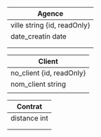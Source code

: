 |  Agence |  
|---|
| ville string {id, readOnly} |
| date_creatin date |
|  |
|  |



| Client |
|--|
| no_client {id, readOnly} |
| nom_client string |
|  |


| Contrat |
|--|
| distance int |
|  |
|  |